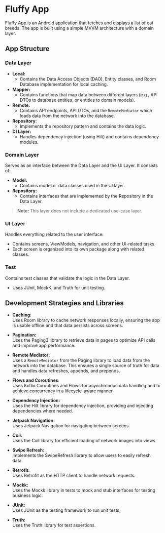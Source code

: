 # Fluffy App

Fluffy App is an Android application that fetches and displays a list of cat breeds. The app is built using a simple MVVM architecture with a domain layer.

## App Structure

### Data Layer
- **Local:**  
   - Contains the Data Access Objects (DAO), Entity classes, and Room Database implementation for local caching.
- **Mapper:**  
  - Contains functions that map data between different layers (e.g., API DTOs to database entities, or entities to domain models).
- **Remote:**  
  - Contains API endpoints, API DTOs, and the `RemoteMediator` which loads data from the network into the database.
- **Repository:**  
  - Implements the repository pattern and contains the data logic.
- **DI Layer:**  
  - Handles dependency injection (using Hilt) and contains dependency modules.

### Domain Layer
Serves as an interface between the Data Layer and the UI Layer. It consists of:
- **Model:**  
  - Contains model or data classes used in the UI layer.
- **Repository:**  
   - Contains interfaces that are implemented by the Repository in the Data Layer.

> **Note:** This layer does not include a dedicated use-case layer.

### UI Layer
Handles everything related to the user interface:
- Contains screens, ViewModels, navigation, and other UI-related tasks.
- Each screen is organized into its own package along with related classes.

### Test
Contains test classes that validate the logic in the Data Layer.
- Uses JUnit, MockK, and Truth for unit testing.

## Development Strategies and Libraries

- **Caching:**  
  Uses Room library to cache network responses locally, ensuring the app is usable offline and that data persists across screens.

- **Pagination:**  
  Uses the Paging3 library to retrieve data in pages to optimize API calls and improve app performance.

- **Remote Mediator:**  
  Uses a `RemoteMediator` from the Paging library to load data from the network into the database. This ensures a single source of truth for data and handles data refreshes, appends, and prepends.

- **Flows and Coroutines:**  
  Uses Kotlin Coroutines and Flows for asynchronous data handling and to achieve concurrency in a lifecycle-aware manner.

- **Dependency Injection:**  
  Uses the Hilt library for dependency injection, providing and injecting dependencies where needed.

- **Jetpack Navigation:**  
  Uses Jetpack Navigation for navigating between screens.

- **Coil:**  
  Uses the Coil library for efficient loading of network images into views.

- **Swipe Refresh:**  
  Implements the SwipeRefresh library to allow users to easily refresh data.

- **Retrofit:**  
  Uses Retrofit as the HTTP client to handle network requests.

- **Mockk:**  
  Uses the Mockk library in tests to mock and stub interfaces for testing business logic.

- **JUnit:**  
  Uses JUnit as the testing framework to run unit tests.

- **Truth:**  
  Uses the Truth library for test assertions.
